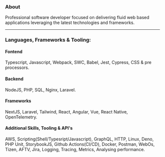 ### About

Professional software developer focused on delivering fluid web based applications leveraging the latest technologies and frameworks.

___

### Languages, Frameworks & Tooling:

#### Fontend

Typescript, Javascript, Webpack, SWC, Babel, Jest, Cypress, CSS & pre processors.

#### Backend

NodeJS, PHP, SQL, Nginx, Laravel.

#### Frameworks

NextJS, Laravel, Tailwind, React, Angular, Vue, React Native, OpenTelemetry.

#### Additional Skills, Tooling & API's

AWS, Scripting(Shell/Typesript/Javascript), GraphQL, HTTP, Linux, Deno, PHP Unit, StorybookJS, Github Actions(CI/CD), Docker, Postman, WebOs, Tizen, AFTV, Jira, Logging, Tracing, Metrics, Analysing performance.
